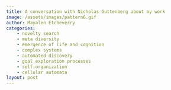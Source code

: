 ```yaml
---
title: A conversation with Nicholas Guttenberg about my work
image: /assets/images/pattern6.gif
author: Mayalen Etcheverry
categories:
    - novelty search
    - meta diversity
    - emergence of life and cognition
    - complex systems
    - automated discovery 
    - goal exploration processes
    - self-organization
    - cellular automata
layout: post
---
```


<script type="text/javascript">
window.location = "https://www.goodai.com/a-conversation-with-mayalen-etcheverry"
</script>
